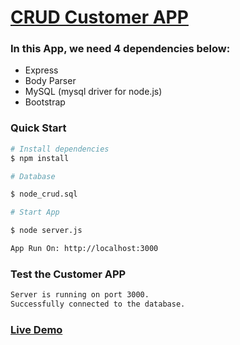 # [CRUD Customer APP](https://re19k.sse.codesandbox.io/)

### In this App, we need 4 dependencies below:

- Express
- Body Parser
- MySQL (mysql driver for node.js)
- Bootstrap

### Quick Start

```bash
# Install dependencies
$ npm install

# Database

$ node_crud.sql

# Start App

$ node server.js

App Run On: http://localhost:3000

```

### Test the Customer APP

```bash
Server is running on port 3000.
Successfully connected to the database.
```
### [Live Demo](https://re19k.sse.codesandbox.io/)
